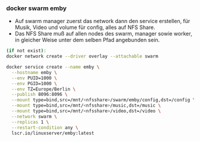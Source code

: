 ### docker swarm emby

- Auf swarm manager zuerst das network dann den service erstellen, für Musik, Video und volume für config, alles auf NFS Share.
- Das NFS Share muß auf allen nodes des swarm, manager sowie worker, in gleicher Weise unter dem selben Pfad angebunden sein. 
```bash
(if not exist):
docker network create --driver overlay --attachable swarm
```
```bash
docker service create --name emby \
  --hostname emby \
  --env PUID=1000 \
  --env PGID=1000 \
  --env TZ=Europe/Berlin \
  --publish 8096:8096 \
  --mount type=bind,src=/mnt/<nfsshare>/swarm/emby/config,dst=/config \
  --mount type=bind,src=/mnt/<nfsshare>/music,dst=/music \
  --mount type=bind,src=/mnt/<nfsshare>/video,dst=/video \
  --network swarm \
  --replicas 1 \
  --restart-condition any \
  lscr.io/linuxserver/emby:latest
  ```